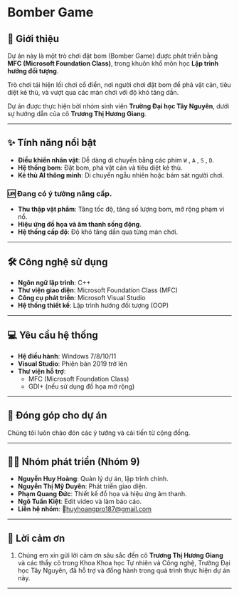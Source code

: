 # Bomber Game 

## 📝 Giới thiệu
Dự án này là một trò chơi đặt bom (Bomber Game) được phát triển bằng **MFC (Microsoft Foundation Class)**, trong khuôn khổ môn học **Lập trình hướng đối tượng**.  

Trò chơi tái hiện lối chơi cổ điển, nơi người chơi đặt bom để phá vật cản, tiêu diệt kẻ thù, và vượt qua các màn chơi với độ khó tăng dần.

Dự án được thực hiện bởi nhóm sinh viên **Trường Đại học Tây Nguyên**, dưới sự hướng dẫn của cô **Trương Thị Hương Giang**.

---

## ✨ Tính năng nổi bật
- **Điều khiển nhân vật**: Dễ dàng di chuyển bằng các phím `W` , `A` , `S` , `D`.
- **Hệ thống bom**: Đặt bom, phá vật cản và tiêu diệt kẻ thù.
- **Kẻ thù AI thông minh**: Di chuyển ngẫu nhiên hoặc bám sát người chơi.
### 🆙 Đang có ý tưởng nâng cấp.
- **Thu thập vật phẩm**: Tăng tốc độ, tăng số lượng bom, mở rộng phạm vi nổ.
- **Hiệu ứng đồ họa và âm thanh sống động**.
- **Hệ thống cấp độ**: Độ khó tăng dần qua từng màn chơi.

---

## 🛠 Công nghệ sử dụng
- **Ngôn ngữ lập trình**: C++
- **Thư viện giao diện**: Microsoft Foundation Class (MFC)
- **Công cụ phát triển**: Microsoft Visual Studio
- **Hệ thống thiết kế**: Lập trình hướng đối tượng (OOP)

---

## 💻 Yêu cầu hệ thống
- **Hệ điều hành**: Windows 7/8/10/11
- **Visual Studio**: Phiên bản 2019 trở lên
- **Thư viện hỗ trợ**:  
  - MFC (Microsoft Foundation Class)  
  - GDI+ (nếu sử dụng đồ họa mở rộng)

---

## 🤝 Đóng góp cho dự án
Chúng tôi luôn chào đón các ý tưởng và cải tiến từ cộng đồng.

---

## 👨‍💻 Nhóm phát triển (Nhóm 9)
- **Nguyễn Huy Hoàng**: Quản lý dự án, lập trình chính.
- **Nguyễn Thị Mỹ Duyên**: Phát triển giao diện.
- **Phạm Quang Đức**: Thiết kế đồ họa và hiệu ứng âm thanh.
- **Ngô Tuấn Kiệt**: Edit video và làm báo cáo.
- **Liên hệ nhóm**: 📩[huyhoangpro187@gmail.com](huyhoangpro187@gmail.com)

---

## 💌 Lời cảm ơn
  1. Chúng em xin gửi lời cảm ơn sâu sắc đến cô **Trương Thị Hương Giang** và các thầy cô trong Khoa Khoa học Tự nhiên và Công nghệ, Trường Đại học Tây Nguyên, đã hỗ trợ và đồng hành trong quá trình thực hiện dự án này.

---
